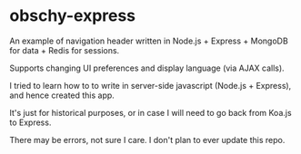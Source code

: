 # obschy-express

An example of navigation header written in Node.js + Express + MongoDB for data + Redis for sessions.

Supports changing UI preferences and display language (via AJAX calls).

I tried to learn how to to write in server-side javascript (Node.js + Express), and hence created this app.

It's just for historical purposes, or in case I will need to go back from Koa.js to Express.

There may be errors, not sure I care. I don't plan to ever update this repo.
